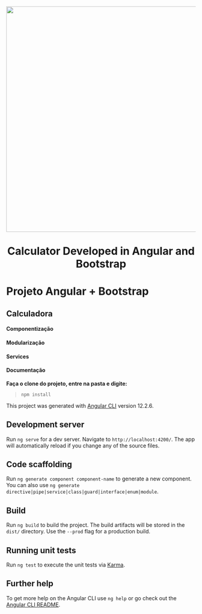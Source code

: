 
<h1 align="center">
    <img src="./calculadora/project_calculator.png" width="600px"></br></br>
    Calculator Developed in Angular and Bootstrap<br>
</h1>

# Projeto Angular + Bootstrap
## Calculadora
#### Componentização
#### Modularização
#### Services
#### Documentação

**Faça o clone do projeto, entre na pasta e digite:**
> `npm install`

This project was generated with [Angular CLI](https://github.com/angular/angular-cli) version 12.2.6.

## Development server

Run `ng serve` for a dev server. Navigate to `http://localhost:4200/`. The app will automatically reload if you change any of the source files.

## Code scaffolding

Run `ng generate component component-name` to generate a new component. You can also use `ng generate directive|pipe|service|class|guard|interface|enum|module`.

## Build

Run `ng build` to build the project. The build artifacts will be stored in the `dist/` directory. Use the `--prod` flag for a production build.

## Running unit tests

Run `ng test` to execute the unit tests via [Karma](https://karma-runner.github.io).

## Further help

To get more help on the Angular CLI use `ng help` or go check out the [Angular CLI README](https://github.com/angular/angular-cli/blob/master/README.md).
